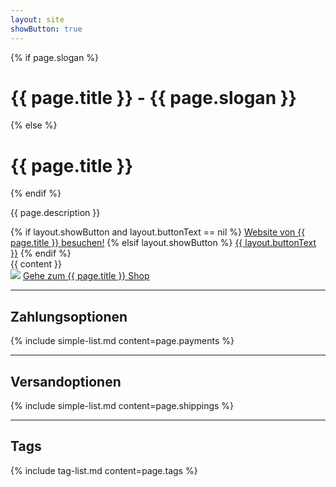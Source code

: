 ```yaml
---
layout: site
showButton: true
---
```


<div class="row">
  <div class="col-lg-9">
    <div class="mt-3">
      <div class="align-items-center"></div>
      <div class="jumbotron jumbotron-fluid">
        <div class="container">
          {% if page.slogan %}
          <h1 class="h2">{{ page.title }} - {{ page.slogan }}</h1>
          {% else %}
          <h1 class="h2">{{ page.title }}</h1>
          {% endif %}
          <p>
            {{ page.description }}
          </p>
          {% if layout.showButton and layout.buttonText == nil %}
          <a href="{{ page.targetUrl }}" target="_blank" class="btn btn-success">Website von {{ page.title }}
            besuchen!</a>
          {% elsif layout.showButton %}
          <a href="{{ page.targetUrl }}" class="btn btn-success">{{ layout.buttonText }}</a>
          {% endif %}
        </div>
      </div>
      {{ content }}
    </div>
  </div>
  <div class="col-lg-3 order-first order-md-2">
    <div class="text-center">
      <a target="_blank" href="{{ page.targetUrl }}"><img class="img-fluid" src="{{ page.image }}" /></a>
      <a class="btn btn-outline-success mt-2" target="_blank" href="{{ page.targetUrl }}">Gehe zum {{ page.title }}
        Shop</a>
    </div>
    <hr />
    <h2 class="h4">Zahlungsoptionen</h2>
    {% include simple-list.md content=page.payments %}
    <hr />
    <h2 class="h4">Versandoptionen</h2>
    {% include simple-list.md content=page.shippings %}
    <hr />
    <h2 class="h4">Tags</h2>
    {% include tag-list.md content=page.tags %}
  </div>
</div>